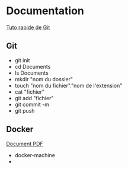 # Documentation

[Tuto rapide de Git](http://rogerdudler.github.io/git-guide/index.fr.html)


## Git
* git init
* cd Documents
* ls Documents
* mkdir "nom du dossier"
* touch "nom du fichier"."nom de l'extension"
* cat "fichier"
* git add "fichier"
* git commit -m
* git push





## Docker

[Document PDF](https://halshs.archives-ouvertes.fr/cel-02285669/file/Introduction%20%C3%A0%20Docker.pdf)


* docker-machine
* 